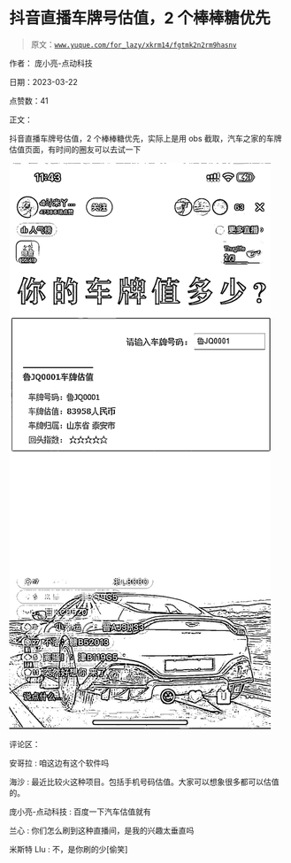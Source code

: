 # 抖音直播车牌号估值，2 个棒棒糖优先

> 原文：[`www.yuque.com/for_lazy/xkrm14/fgtmk2n2rm9hasnv`](https://www.yuque.com/for_lazy/xkrm14/fgtmk2n2rm9hasnv)

作者： 庞小亮-点动科技

日期：2023-03-22

点赞数：41

正文：

抖音直播车牌号估值，2 个棒棒糖优先，实际上是用 obs 截取，汽车之家的车牌估值页面，有时间的圈友可以去试一下

![](img/4f8429a6f4966cf02b3359ad526b06ce.png)  

评论区：

安哥拉 : 咱这边有这个软件吗

海沙 : 最近比较火这种项目。包括手机号码估值。大家可以想象很多都可以估值的。

庞小亮-点动科技 : 百度一下汽车估值就有

兰心 : 你们怎么刷到这种直播间，是我的兴趣太垂直吗

米斯特 LIu : 不，是你刷的少[偷笑]



